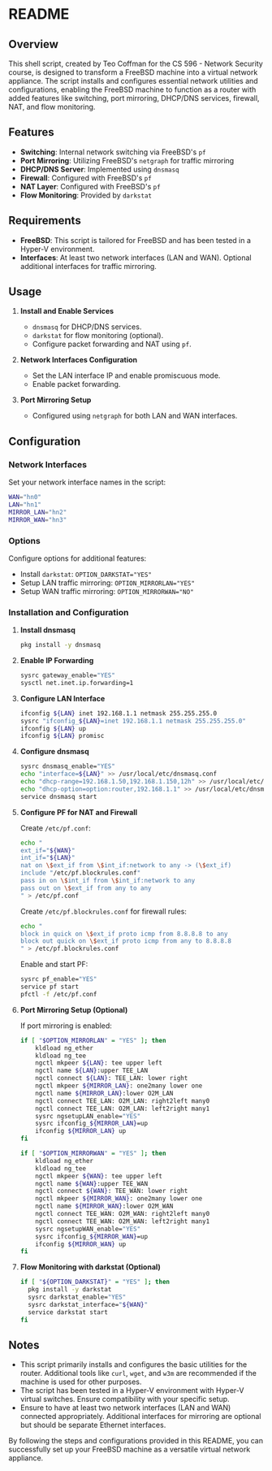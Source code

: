 # README

## Overview

This shell script, created by Teo Coffman for the CS 596 - Network Security course, is designed to transform a FreeBSD machine into a virtual network appliance. The script installs and configures essential network utilities and configurations, enabling the FreeBSD machine to function as a router with added features like switching, port mirroring, DHCP/DNS services, firewall, NAT, and flow monitoring.

## Features

- **Switching**: Internal network switching via FreeBSD's `pf`
- **Port Mirroring**: Utilizing FreeBSD's `netgraph` for traffic mirroring
- **DHCP/DNS Server**: Implemented using `dnsmasq`
- **Firewall**: Configured with FreeBSD's `pf`
- **NAT Layer**: Configured with FreeBSD's `pf`
- **Flow Monitoring**: Provided by `darkstat`

## Requirements

- **FreeBSD**: This script is tailored for FreeBSD and has been tested in a Hyper-V environment.
- **Interfaces**: At least two network interfaces (LAN and WAN). Optional additional interfaces for traffic mirroring.

## Usage

1. **Install and Enable Services**
    - `dnsmasq` for DHCP/DNS services.
    - `darkstat` for flow monitoring (optional).
    - Configure packet forwarding and NAT using `pf`.

2. **Network Interfaces Configuration**
    - Set the LAN interface IP and enable promiscuous mode.
    - Enable packet forwarding.

3. **Port Mirroring Setup**
    - Configured using `netgraph` for both LAN and WAN interfaces.

## Configuration

### Network Interfaces

Set your network interface names in the script:

```sh
WAN="hn0"
LAN="hn1"
MIRROR_LAN="hn2"
MIRROR_WAN="hn3"
```

### Options

Configure options for additional features:

- Install `darkstat`: `OPTION_DARKSTAT="YES"`
- Setup LAN traffic mirroring: `OPTION_MIRRORLAN="YES"`
- Setup WAN traffic mirroring: `OPTION_MIRRORWAN="NO"`

### Installation and Configuration

1. **Install dnsmasq**

    ```sh
    pkg install -y dnsmasq
    ```

2. **Enable IP Forwarding**

    ```sh
    sysrc gateway_enable="YES"
    sysctl net.inet.ip.forwarding=1
    ```

3. **Configure LAN Interface**

    ```sh
    ifconfig ${LAN} inet 192.168.1.1 netmask 255.255.255.0
    sysrc "ifconfig_${LAN}=inet 192.168.1.1 netmask 255.255.255.0"
    ifconfig ${LAN} up
    ifconfig ${LAN} promisc
    ```

4. **Configure dnsmasq**

    ```sh
    sysrc dnsmasq_enable="YES"
    echo "interface=${LAN}" >> /usr/local/etc/dnsmasq.conf
    echo "dhcp-range=192.168.1.50,192.168.1.150,12h" >> /usr/local/etc/dnsmasq.conf
    echo "dhcp-option=option:router,192.168.1.1" >> /usr/local/etc/dnsmasq.conf
    service dnsmasq start
    ```

5. **Configure PF for NAT and Firewall**

    Create `/etc/pf.conf`:

    ```sh
    echo "
    ext_if="${WAN}"
    int_if="${LAN}"
    nat on \$ext_if from \$int_if:network to any -> (\$ext_if)
    include "/etc/pf.blockrules.conf"
    pass in on \$int_if from \$int_if:network to any
    pass out on \$ext_if from any to any
    " > /etc/pf.conf
    ```

    Create `/etc/pf.blockrules.conf` for firewall rules:

    ```sh
    echo "
    block in quick on \$ext_if proto icmp from 8.8.8.8 to any
    block out quick on \$ext_if proto icmp from any to 8.8.8.8
    " > /etc/pf.blockrules.conf
    ```

    Enable and start PF:

    ```sh
    sysrc pf_enable="YES"
    service pf start
    pfctl -f /etc/pf.conf
    ```

6. **Port Mirroring Setup (Optional)**

    If port mirroring is enabled:

    ```sh
    if [ "$OPTION_MIRRORLAN" = "YES" ]; then
        kldload ng_ether
        kldload ng_tee
        ngctl mkpeer ${LAN}: tee upper left
        ngctl name ${LAN}:upper TEE_LAN
        ngctl connect ${LAN}: TEE_LAN: lower right
        ngctl mkpeer ${MIRROR_LAN}: one2many lower one
        ngctl name ${MIRROR_LAN}:lower O2M_LAN
        ngctl connect TEE_LAN: O2M_LAN: right2left many0
        ngctl connect TEE_LAN: O2M_LAN: left2right many1
        sysrc ngsetupLAN_enable="YES"
        sysrc ifconfig_${MIRROR_LAN}=up
        ifconfig ${MIRROR_LAN} up
    fi

    if [ "$OPTION_MIRRORWAN" = "YES" ]; then
        kldload ng_ether
        kldload ng_tee
        ngctl mkpeer ${WAN}: tee upper left
        ngctl name ${WAN}:upper TEE_WAN
        ngctl connect ${WAN}: TEE_WAN: lower right
        ngctl mkpeer ${MIRROR_WAN}: one2many lower one
        ngctl name ${MIRROR_WAN}:lower O2M_WAN
        ngctl connect TEE_WAN: O2M_WAN: right2left many0
        ngctl connect TEE_WAN: O2M_WAN: left2right many1
        sysrc ngsetupWAN_enable="YES"
        sysrc ifconfig_${MIRROR_WAN}=up
        ifconfig ${MIRROR_WAN} up
    fi
    ```

7. **Flow Monitoring with darkstat (Optional)**

    ```sh
    if [ "${OPTION_DARKSTAT}" = "YES" ]; then
      pkg install -y darkstat
      sysrc darkstat_enable="YES"
      sysrc darkstat_interface="${WAN}"
      service darkstat start
    fi
    ```

## Notes

- This script primarily installs and configures the basic utilities for the router. Additional tools like `curl`, `wget`, and `w3m` are recommended if the machine is used for other purposes.
- The script has been tested in a Hyper-V environment with Hyper-V virtual switches. Ensure compatibility with your specific setup.
- Ensure to have at least two network interfaces (LAN and WAN) connected appropriately. Additional interfaces for mirroring are optional but should be separate Ethernet interfaces.

By following the steps and configurations provided in this README, you can successfully set up your FreeBSD machine as a versatile virtual network appliance.
